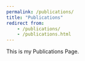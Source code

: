 ```yaml
---
permalink: /publications/
title: "Publications"
redirect from:
    - /publications/
    - /publications.html
---
```


This is my Publications Page.

